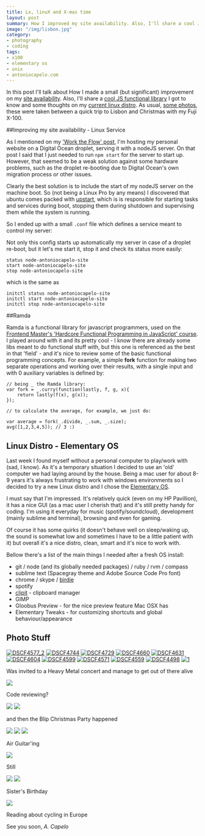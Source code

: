 ```yaml
---
title: Lx, linuX and X-mas time
layout: post
summary: How I improved my site availability. Also, I'll share a cool JS functional library and some thoughts on my current linux distro. And some photos taken between a quick trip to Lisbon and Christmas. 
image: "/img/lisbon.jpg"
category: 
- photography
- coding
tags:
- x100
- elementary os
- unix
- antoniocapelo.com
---
```


In this post I'll talk about How I made a small (but significant) improvement on my [site availability](#service). Also, I'll share a [cool JS functional library](#ramda) I got to know and some thoughts on my [current linux distro](#linux). As usual, [some photos](#photos), these were taken between a quick trip to Lisbon and Christmas with my Fuji X-100.



<div id="service"></div>
##Improving my site availability - Linux Service

As I mentioned on my ['Work the Flow' post](http://blog.antoniocapelo.com/coding/webdevelopment/2014/11/01/work%20the%20flow/), I'm hosting my personal website on a Digital Ocean droplet, serving it with a nodeJS server. On that post I said that I just needed to run ``npm start`` for the server to start up. However, that seemed to be a weak solution against some hardware problems, such as the droplet re-booting due to Digital Ocean's own migration process or other issues. 

Clearly the best solution is to include the start of my nodeJS server on the machine boot. So (not being a Linux Pro by any means) I discovered that ubuntu comes packed with [upstart](http://upstart.ubuntu.com/), which is is responsible for starting tasks and services during boot, stopping them during shutdown and supervising them while the system is running.

So I ended up with a small ``.conf`` file which defines a service meant to control my server:

<script src="https://gist.github.com/antoniocapelo/6a82190b9d57764b5abe.js"></script>

Not only this config starts up automatically my server in case of a droplet re-boot, but it let's me start it, stop it and check its status more easily:

	status node-antoniocapelo-site
	start node-antoniocapelo-site
	stop node-antoniocapelo-site

which is the same as

	initctl status node-antoniocapelo-site
	initctl start node-antoniocapelo-site
	initctl stop node-antoniocapelo-site

<div id="ramda"></div>
##Ramda

Ramda is a functional library for javascript programmers, used on the [Frontend Master's 'Hardcore Functional Programming in JavaScript' course](https://frontendmasters.com/courses/functional-javascript/). I played around with it and its pretty cool - I know there are already some libs meant to do functional stuff with, but this one is referenced as the best in that 'field' - and it's nice to review some of the basic functional programming concepts. For example, a simple **fork** function for making two separate operations and working over their results, with a single input and with 0 auxiliary variables is defined by:

	// being _ the Ramda library:
	var fork = _.curry(function(lastly, f, g, x){
		return lastly(f(x), g(x));
	});

	// to calculate the average, for example, we just do:

	var average = fork(_.divide, _.sum, _.size);
	avg([1,2,3,4,5]); // 3 :) 

<div id="linux"></div>

## Linux Distro - Elementary OS

Last week I found myself without a personal computer to play/work with (sad, I know). As it's a temporary situation I decided to use an 'old' computer we had laying around by the house. Being a mac user for about 8-9 years it's always frustrating to work with windows environments so I decided to try a new Linux distro and I chose the [Elementary OS](http://elementaryos.org/). 

I must say that I'm impressed. It's relatively quick (even on my HP Pavillion), it has a nice GUI (as a mac user I cherish that) and it's still pretty handy for coding. I'm using it everyday for music (spotify/soundcloud), development (mainly sublime and terminal), browsing and even for gaming.

Of course it has some quirks (it doesn't behave well on sleep/waking up, the sound is somewhat low and sometimes I have to be a little patient with it) but overall it's a nice distro, clean, smart and it's nice to work with.

Bellow there's a list of the main things I needed after a fresh OS install:

* git / node (and its globally needed packages) / ruby / rvm / compass
* sublime text (Spacegray theme and Adobe Source Code Pro font)
* chrome / skype / [birdie](www.birdieapp.eu)
* spotify 
* [clipit](clipit.rspwn.com) - clipboard manager
* GIMP
* Gloobus Preview - for the nice preview feature Mac OSX has
* Elementary Tweaks - for customizing shortcuts and global behaviour/appearance

<div id="photos"></div>

## Photo Stuff

<a href="https://www.flickr.com/photos/acapelo/35280837520/in/photostream" target="_blank" title="DSCF4577_2"><img src="https://farm5.staticflickr.com/4131/35280837520_5586c573b7_b.jpg" alt="DSCF4577_2"></a>
<a href="https://www.flickr.com/photos/acapelo/35668089195/in/photostream" target="_blank" title="DSCF4744"><img src="https://farm5.staticflickr.com/4074/35668089195_ca20c53a5b_b.jpg" alt="DSCF4744"></a>
<a href="https://www.flickr.com/photos/acapelo/35537582751/in/photostream" target="_blank" title="DSCF4729"><img src="https://farm5.staticflickr.com/4089/35537582751_36d1ea6fd8_b.jpg" alt="DSCF4729"></a>
<a href="https://www.flickr.com/photos/acapelo/34858935663/in/photostream" target="_blank" title="DSCF4660"><img src="https://farm5.staticflickr.com/4083/34858935663_bbc0578da8_b.jpg" alt="DSCF4660"></a>
<a href="https://www.flickr.com/photos/acapelo/34826826124/in/photostream" target="_blank" title="DSCF4631"><img src="https://farm5.staticflickr.com/4281/34826826124_000e3b95d5_b.jpg" alt="DSCF4631"></a>
<a href="https://www.flickr.com/photos/acapelo/35280774500/in/photostream" target="_blank" title="DSCF4604"><img src="https://farm5.staticflickr.com/4211/35280774500_5a83bfd316_b.jpg" alt="DSCF4604"></a>
<a href="https://www.flickr.com/photos/acapelo/35537530691/in/photostream" target="_blank" title="DSCF4599"><img src="https://farm5.staticflickr.com/4277/35537530691_0f6ff78cef_b.jpg" alt="DSCF4599"></a>
<a href="https://www.flickr.com/photos/acapelo/35667981595/in/photostream" target="_blank" title="DSCF4571"><img src="https://farm5.staticflickr.com/4024/35667981595_f30ef62eb4_b.jpg" alt="DSCF4571"></a>
<a href="https://www.flickr.com/photos/acapelo/34826752064/in/photostream" target="_blank" title="DSCF4559"><img src="https://farm5.staticflickr.com/4055/34826752064_40982f28d3_b.jpg" alt="DSCF4559"></a>
<a href="https://www.flickr.com/photos/acapelo/35280686090/in/photostream" target="_blank" title="DSCF4498"><img src="https://farm5.staticflickr.com/4108/35280686090_964ee47107_b.jpg" alt="DSCF4498"></a>
<a href="https://www.flickr.com/photos/acapelo/34858858553/in/photostream" target="_blank" title="1"><img src="https://farm5.staticflickr.com/4208/34858858553_d6ece0bdfc_b.jpg" alt="1"></a>

Was invited to a Heavy Metal concert and manage to get out of there alive

<a target="_blank" href="https://copy.com/thumbs_public/zN2weeaMVJZ3qMOX/DSCF4914.JPG?size=1024"><img src="https://copy.com/thumbs_public/zN2weeaMVJZ3qMOX/DSCF4914.JPG?size=1024"></a>

Code reviewing?

<a target="_blank" href="https://copy.com/thumbs_public/zN2weeaMVJZ3qMOX/DSCF4951.JPG?size=1024"><img src="https://copy.com/thumbs_public/zN2weeaMVJZ3qMOX/DSCF4951.JPG?size=1024"></a>
<a target="_blank" href="https://copy.com/thumbs_public/zN2weeaMVJZ3qMOX/DSCF5033.JPG?size=1024"><img src="https://copy.com/thumbs_public/zN2weeaMVJZ3qMOX/DSCF5033.JPG?size=1024"></a>

and then the Blip Christmas Party happened

<a target="_blank" href="https://copy.com/thumbs_public/zN2weeaMVJZ3qMOX/DSCF5049.JPG?size=1024"><img src="https://copy.com/thumbs_public/zN2weeaMVJZ3qMOX/DSCF5049.JPG?size=1024"></a>
<a target="_blank" href="https://copy.com/thumbs_public/zN2weeaMVJZ3qMOX/DSCF5054.JPG?size=1024"><img src="https://copy.com/thumbs_public/zN2weeaMVJZ3qMOX/DSCF5054.JPG?size=1024"></a>
<a target="_blank" href="https://copy.com/thumbs_public/zN2weeaMVJZ3qMOX/DSCF5070.JPG?size=1024"><img src="https://copy.com/thumbs_public/zN2weeaMVJZ3qMOX/DSCF5070.JPG?size=1024"></a>

Air Guitar'ing

<a target="_blank" href="https://copy.com/thumbs_public/zN2weeaMVJZ3qMOX/DSCF5252.JPG?size=1024"><img src="https://copy.com/thumbs_public/zN2weeaMVJZ3qMOX/DSCF5252.JPG?size=1024"></a>

Still

<a target="_blank" href="https://copy.com/thumbs_public/zN2weeaMVJZ3qMOX/DSCF5098.JPG?size=1024"><img src="https://copy.com/thumbs_public/zN2weeaMVJZ3qMOX/DSCF5098.JPG?size=1024"></a>
<a target="_blank" href="https://copy.com/thumbs_public/zN2weeaMVJZ3qMOX/DSCF5102.JPG?size=1024"><img src="https://copy.com/thumbs_public/zN2weeaMVJZ3qMOX/DSCF5102.JPG?size=1024"></a>

Sister's Birthday

<a target="_blank" href="https://copy.com/thumbs_public/zN2weeaMVJZ3qMOX/DSCF5178.JPG?size=1024"><img src="https://copy.com/thumbs_public/zN2weeaMVJZ3qMOX/DSCF5178.JPG?size=1024"></a>

Reading about cycling in Europe

See you soon,
*A. Capelo*